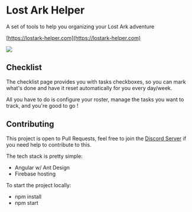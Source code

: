 # Lost Ark Helper

A set of tools to help you organizing your Lost Ark adventure

[https://lostark-helper.com](https://lostark-helper.com)

![](https://user-images.githubusercontent.com/11519203/167081443-faaba8b0-2c55-449c-9cf3-650c436479cf.png)

## Checklist

The checklist page provides you with tasks checkboxes, so you can mark what's done and have it reset automatically for you every day/week.

All you have to do is configure your roster, manage the tasks you want to track, and you're good to go !


## Contributing

This project is open to Pull Requests, feel free to join the [Discord Server](https://discord.gg/ZyYSJChpX9) if you need help to contribute to this.

The tech stack is pretty simple:

 - Angular w/ Ant Design
 - Firebase hosting

To start the project locally:

 - npm install
 - npm start
